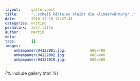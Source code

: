 ```yaml
---
layout:     gallerypost
title:      "..scheiß kälte,wo bleibt die klimaerwärmung?.."
date:       2010-12-10 12:27:41
categories: writing
permalink:  ash/:title
author:     Martin
meta:
tags:       []
images:
    ankampamer/04122001.jpg:           600x400
    ankampamer/04122002.jpg:           600x400
    ankampamer/04122010.jpg:           600x400
---
```


{% include gallery.html %}
